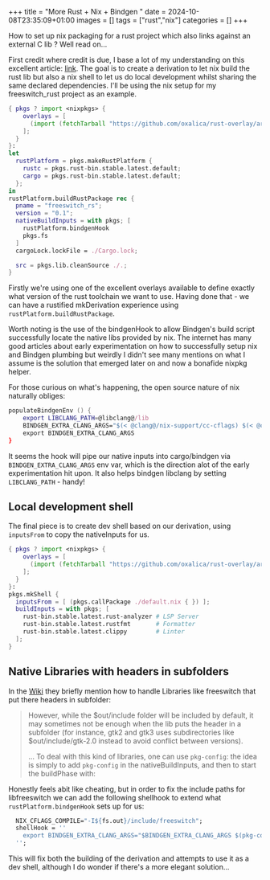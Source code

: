 +++
title = "More Rust + Nix + Bindgen "
date = 2024-10-08T23:35:09+01:00
images = []
tags = ["rust","nix"]
categories = []
+++

How to set up nix packaging for a rust project which also links against an external C lib ? Well read on... 

First credit where credit is due, I base a lot of my understanding on this excellent article: [link](https://m7.rs/blog/2022-11-01-package-a-rust-app-with-nix/index.html). The goal is to create a derivation to let nix build the rust lib but also a nix shell to let us do local development whilst sharing the same declared dependencies. I'll be using the nix setup for my freeswitch_rust project as an example.

```nix
{ pkgs ? import <nixpkgs> { 
    overlays = [ 
      (import (fetchTarball "https://github.com/oxalica/rust-overlay/archive/2e7ccf572ce0f0547d4cf4426de4482936882d0e.tar.gz"))
    ];
  } 
}:
let
  rustPlatform = pkgs.makeRustPlatform {
    rustc = pkgs.rust-bin.stable.latest.default;
    cargo = pkgs.rust-bin.stable.latest.default;
  };
in
rustPlatform.buildRustPackage rec {  
  pname = "freeswitch_rs";
  version = "0.1";
  nativeBuildInputs = with pkgs; [ 
    rustPlatform.bindgenHook
    pkgs.fs
  ] 
  cargoLock.lockFile = ./Cargo.lock;

  src = pkgs.lib.cleanSource ./.;
}
```

Firstly we're using one of the excellent overlays available to define exactly what version of the rust toolchain we want to use. Having done that - we can have a rustified mkDerivation experience using `rustPlatform.buildRustPackage`. 

Worth noting is the use of the bindgenHook to allow Bindgen's build script successfully locate the native libs provided by nix. The internet has many good articles about early experimentation on how to successfully setup nix and Bindgen plumbing but weirdly I didn't see many mentions on what I assume is the solution that emerged later on and now a bonafide nixpkg helper.

For those curious on what's happening, the open source nature of nix naturally obliges:

```nix
populateBindgenEnv () {
    export LIBCLANG_PATH=@libclang@/lib
    BINDGEN_EXTRA_CLANG_ARGS="$(< @clang@/nix-support/cc-cflags) $(< @clang@/nix-support/libc-cflags) $(< @clang@/nix-support/libcxx-cxxflags) $NIX_CFLAGS_COMPILE"
    export BINDGEN_EXTRA_CLANG_ARGS
}
```
It seems the hook will pipe our native inputs into cargo/bindgen via `BINDGEN_EXTRA_CLANG_ARGS` env var, which is the direction alot of the early experimentation hit upon. It also helps bindgen libclang by setting `LIBCLANG_PATH` - handy!

## Local development shell

The final piece is to create dev shell based on our derivation, using `inputsFrom` to copy the nativeInputs for us.

```nix
{ pkgs ? import <nixpkgs> { 
    overlays = [ 
      (import (fetchTarball "https://github.com/oxalica/rust-overlay/archive/2e7ccf572ce0f0547d4cf4426de4482936882d0e.tar.gz"))
    ];
  }
}:
pkgs.mkShell {
  inputsFrom = [ (pkgs.callPackage ./default.nix { }) ];
  buildInputs = with pkgs; [
    rust-bin.stable.latest.rust-analyzer # LSP Server
    rust-bin.stable.latest.rustfmt       # Formatter
    rust-bin.stable.latest.clippy        # Linter
  ];
}
```

## Native Libraries with headers in subfolders 

In the [Wiki](https://nixos.wiki/wiki/C) they briefly mention how to handle Libraries like freeswitch that put there headers in subfolder:

> However, while the $out/include folder will be included by default, it may sometimes not be enough when the lib puts the header in a subfolder (for instance, gtk2 and gtk3 uses subdirectories like $out/include/gtk-2.0 instead to avoid conflict between versions).
> 
> ... To deal with this kind of libraries, one can use `pkg-config`: the idea is simply to add `pkg-config` in the nativeBuildInputs, and then to start the buildPhase with:

Honestly feels abit like cheating, but in order to fix the include paths for libfreeswitch we can add the following shellhook to extend what `rustPlatform.bindgenHook` sets up for us:

```nix
  NIX_CFLAGS_COMPILE="-I${fs.out}/include/freeswitch";
  shellHook = ''
    export BINDGEN_EXTRA_CLANG_ARGS="$BINDGEN_EXTRA_CLANG_ARGS $(pkg-config --cflags freeswitch)"
  '';
```

This will fix both the building of the derivation and attempts to use it as a dev shell, although I do wonder if there's a more elegant solution...

